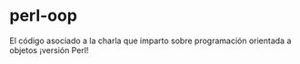 perl-oop
========

El código asociado a la charla que imparto sobre programación orientada a objetos ¡versión Perl!
